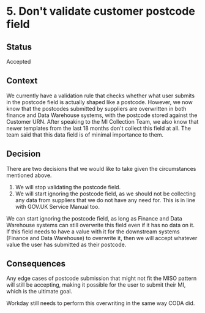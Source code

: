 # 5. Don't validate customer postcode field

## Status

Accepted

## Context

We currently have a validation rule that checks whether what user submits in the postcode field is actually shaped like a postcode.
However, we now know that the postcodes submitted by suppliers are overwritten in both finance and Data Warehouse systems, with the postcode stored against the Customer URN.
After speaking to the MI Collection Team, we also know that newer templates from the last 18 months don't collect this field at all. The team said that this data field is of minimal importance to them.

## Decision

There are two decisions that we would like to take given the circumstances mentioned above.

1. We will stop validating the postcode field.
2. We will start ignoring the postcode field, as we should not be collecting any data from suppliers that we do not have any need for. This is in line with GOV.UK Service Manual too.

We can start ignoring the postcode field, as long as Finance and Data Warehouse systems can still overwrite this field even if it has no data on it.
If this field needs to have a value with it for the downstream systems (Finance and Data Warehouse) to overwrite it, then we will accept whatever value the user has submitted as their postcode.

## Consequences

Any edge cases of postcode submission that might not fit the MISO pattern will still be accepting, making it possible for the user to submit their MI, which is the ultimate goal.

Workday still needs to perform this overwriting in the same way CODA did.
